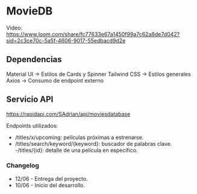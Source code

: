 # MovieDB

Video: https://www.loom.com/share/fc77633e67a1450f99a7c62a8de7d042?sid=2c3ce70c-5a5f-4606-9017-55edbacd9d2e

## Dependencias
Material UI -> Estilos de Cards y Spinner
Tailwind CSS -> Estilos generales
Axios -> Consumo de endpoint externo

## Servicio API

https://rapidapi.com/SAdrian/api/moviesdatabase

Endpoints utilizados:
- /titles/x/upcoming: películas próximas a estrenarse.
- /titles/search/keyword/{keyword}: buscador de palabras clave.
-/titles/{id}: detalle de una película en específico.

### Changelog

- 12/06 - Entrega del proyecto.
- 10/06 - Inicio del desarrollo.